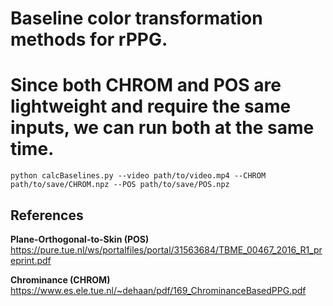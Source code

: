 # Baseline color transformation methods for rPPG.
# Since both CHROM and POS are lightweight and require the same inputs, we can run both at the same time.

```
python calcBaselines.py --video path/to/video.mp4 --CHROM path/to/save/CHROM.npz --POS path/to/save/POS.npz
```

## References
**Plane-Orthogonal-to-Skin (POS)**
https://pure.tue.nl/ws/portalfiles/portal/31563684/TBME_00467_2016_R1_preprint.pdf

**Chrominance (CHROM)**
https://www.es.ele.tue.nl/~dehaan/pdf/169_ChrominanceBasedPPG.pdf

